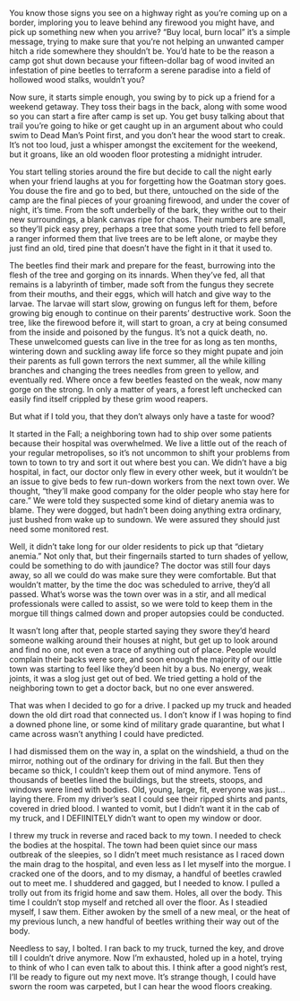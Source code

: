 You know those signs you see on a highway right as you’re coming up on a border, imploring you to leave behind any firewood you might have, and pick up something new when you arrive? “Buy local, burn local” it’s a simple message, trying to make sure that you’re not helping an unwanted camper hitch a ride somewhere they shouldn’t be. You’d hate to be the reason a camp got shut down because your fifteen-dollar bag of wood invited an infestation of pine beetles to terraform a serene paradise into a field of hollowed wood stalks, wouldn’t you? 

Now sure, it starts simple enough, you swing by to pick up a friend for a weekend getaway. They toss their bags in the back, along with some wood so you can start a fire after camp is set up. You get busy talking about that trail you’re going to hike or get caught up in an argument about who could swim to Dead Man’s Point first, and you don’t hear the wood start to creak. It’s not too loud, just a whisper amongst the excitement for the weekend, but it groans, like an old wooden floor protesting a midnight intruder. 

You start telling stories around the fire but decide to call the night early when your friend laughs at you for forgetting how the Goatman story goes. You douse the fire and go to bed, but there, untouched on the side of the camp are the final pieces of your groaning firewood, and under the cover of night, it’s time. From the soft underbelly of the bark, they writhe out to their new surroundings, a blank canvas ripe for chaos. Their numbers are small, so they’ll pick easy prey, perhaps a tree that some youth tried to fell before a ranger informed them that live trees are to be left alone, or maybe they just find an old, tired pine that doesn’t have the fight in it that it used to. 

The beetles find their mark and prepare for the feast, burrowing into the flesh of the tree and gorging on its innards. When they’ve fed, all that remains is a labyrinth of timber, made soft from the fungus they secrete from their mouths, and their eggs, which will hatch and give way to the larvae. The larvae will start slow, growing on fungus left for them, before growing big enough to continue on their parents’ destructive work. Soon the tree, like the firewood before it, will start to groan, a cry at being consumed from the inside and poisoned by the fungus. It’s not a quick death, no. These unwelcomed guests can live in the tree for as long as ten months, wintering down and suckling away life force so they might pupate and join their parents as full gown terrors the next summer, all the while killing branches and changing the trees needles from green to yellow, and eventually red. Where once a few beetles feasted on the weak, now many gorge on the strong. In only a matter of years, a forest left unchecked can easily find itself crippled by these grim wood reapers. 

But what if I told you, that they don’t always only have a taste for wood? 

It started in the Fall; a neighboring town had to ship over some patients because their hospital was overwhelmed. We live a little out of the reach of your regular metropolises, so it’s not uncommon to shift your problems from town to town to try and sort it out where best you can. We didn’t have a big hospital, in fact, our doctor only flew in every other week, but it wouldn’t be an issue to give beds to few run-down workers from the next town over. We thought, “they’ll make good company for the older people who stay here for care.” We were told they suspected some kind of dietary anemia was to blame. They were dogged, but hadn’t been doing anything extra ordinary, just bushed from wake up to sundown. We were assured they should just need some monitored rest. 

Well, it didn’t take long for our older residents to pick up that “dietary anemia.” Not only that, but their fingernails started to turn shades of yellow, could be something to do with jaundice? The doctor was still four days away, so all we could do was make sure they were comfortable. But that wouldn’t matter, by the time the doc was scheduled to arrive, they’d all passed. What’s worse was the town over was in a stir, and all medical professionals were called to assist, so we were told to keep them in the morgue till things calmed down and proper autopsies could be conducted. 

It wasn’t long after that, people started saying they swore they’d heard someone walking around their houses at night, but get up to look around and find no one, not even a trace of anything out of place. People would complain their backs were sore, and soon enough the majority of our little town was starting to feel like they’d been hit by a bus. No energy, weak joints, it was a slog just get out of bed. We tried getting a hold of the neighboring town to get a doctor back, but no one ever answered. 

That was when I decided to go for a drive. I packed up my truck and headed down the old dirt road that connected us. I don’t know if I was hoping to find a downed phone line, or some kind of military grade quarantine, but what I came across wasn’t anything I could have predicted. 

I had dismissed them on the way in, a splat on the windshield, a thud on the mirror, nothing out of the ordinary for driving in the fall. But then they became so thick, I couldn’t keep them out of mind anymore. Tens of thousands of beetles lined the buildings, but the streets, stoops, and windows were lined with bodies. Old, young, large, fit, everyone was just…laying there. From my driver’s seat I could see their ripped shirts and pants, covered in dried blood. I wanted to vomit, but I didn’t want it in the cab of my truck, and I DEFIINITELY didn’t want to open my window or door. 

I threw my truck in reverse and raced back to my town. I needed to check the bodies at the hospital. The town had been quiet since our mass outbreak of the sleepies, so I didn’t meet much resistance as I raced down the main drag to the hospital, and even less as I let myself into the morgue. I cracked one of the doors, and to my dismay, a handful of beetles crawled out to meet me. I shuddered and gagged, but I needed to know. I pulled a trolly out from its frigid home and saw them. Holes, all over the body. This time I couldn’t stop myself and retched all over the floor. As I steadied myself, I saw them. Either awoken by the smell of a new meal, or the heat of my previous lunch, a new handful of beetles writhing their way out of the body. 

Needless to say, I bolted. I ran back to my truck, turned the key, and drove till I couldn’t drive anymore. Now I’m exhausted, holed up in a hotel, trying to think of who I can even talk to about this. I think after a good night’s rest, I’ll be ready to figure out my next move. It’s strange though, I could have sworn the room was carpeted, but I can hear the wood floors creaking.